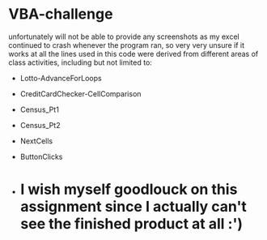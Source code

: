 # VBA-challenge
  unfortunately will not be able to provide any screenshots as my excel continued to crash whenever the program ran, so very very unsure if it works at all
  the lines used in this code were derived from different areas of class activities, including but not limited to:
  - Lotto-AdvanceForLoops
  - CreditCardChecker-CellComparison
  - Census_Pt1
  - Census_Pt2
  - NextCells
  - ButtonClicks

  - # I wish myself goodlouck on this assignment since I actually can't see the finished product at all :')
